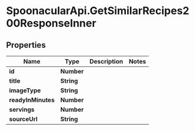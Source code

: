 # SpoonacularApi.GetSimilarRecipes200ResponseInner

## Properties

Name | Type | Description | Notes
------------ | ------------- | ------------- | -------------
**id** | **Number** |  | 
**title** | **String** |  | 
**imageType** | **String** |  | 
**readyInMinutes** | **Number** |  | 
**servings** | **Number** |  | 
**sourceUrl** | **String** |  | 


